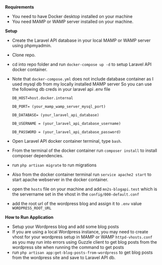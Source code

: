 **Requirements**

* You need to have Docker desktop installed on your machine
* You need MAMP or WAMP server installed on your machine.

**Setup**
* Create the Laravel API database in your local MAMP or WAMP server using phpmyadmin.
* Clone repo.
* cd into repo folder and run `docker-compose up -d` to setup Laravel API docker container.
* Note that `docker-compose.yml` does not include database container as I used mysql db from my locally installed MAMP server
So you can use the following db creds in your laravel api .env file

  `DB_HOST=host.docker.internal`

  `DB_PORT= (your_mamp_wamp_server_mysql_port)`

  `DB_DATABASE= (your_laravel_api_database)`

  `DB_USERNAME = (your_laravel_api_database_username)`
  
  `DB_PASSWORD = (your_laravel_api_database_password)`
* Open Laravel API docker container terminal, type `bash`.
* From the terminal of the docker container run `composer install` to install composer dependencies.
* run `php artisan migrate` to run migrations
* Also from the docker container terminal run `service apache2 start` to start apache webserver in the docker container.
* open the `hosts` file on your machine and add `mn2s-blogapi.test` which is the servername set in the vhost in the `config/000-default.conf`
* add the root url of the wordpress blog and assign it to `.env` value `WORDPRESS_ROOT_URL`

 **How to Run Application**
 * Setup your Wordpress blog and add some blog posts
 * If you are using a local Wordpress instance, you may need to create vhost for your wordpress setup in
   MAMP or WAMP `httpd-vhosts.conf` as you may run into errors using Guzzle client to get blog posts from the wordpress site when running the command to get posts
 * run `php artisan app:get-blog-posts-from-wordpress` to get blog posts from the wordpress site and save to Laravel API db.
